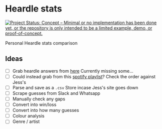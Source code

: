 # Heardle stats

[![Project Status: Concept – Minimal or no implementation has been done yet, or the repository is only intended to be a limited example, demo, or proof-of-concept.](https://www.repostatus.org/badges/latest/concept.svg)](https://www.repostatus.org/#concept)


Personal Heardle stats comparison

## Ideas

- [ ] Grab heardle answers from [here](https://jessjoyce.com/historical-heardle/) Currently missing some...
- [ ] Could instead grab from this [spotify playlist](https://open.spotify.com/playlist/37i9dQZF1DX45XuBi1dgIM)?  Check the order against Jess's
- [ ] Parse and save as a `.csv` Store incase Jess's site goes down 
- [ ] Scrape guesses from Slack and Whatsapp
- [ ] Manually check any gaps
- [ ] Convert into win/loss
- [ ] Convert into how many guesses
- [ ] Colour analysis
- [ ] Genre / artist